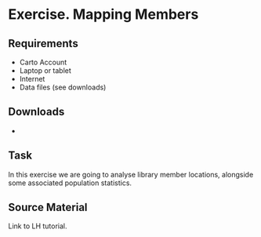 Exercise.  Mapping Members
==========================

Requirements
------------

- Carto Account
- Laptop or tablet
- Internet
- Data files (see downloads)

Downloads
---------

- 

Task
----

In this exercise we are going to analyse library member locations, alongside some associated population statistics.

Source Material
---------------

Link to LH tutorial.
